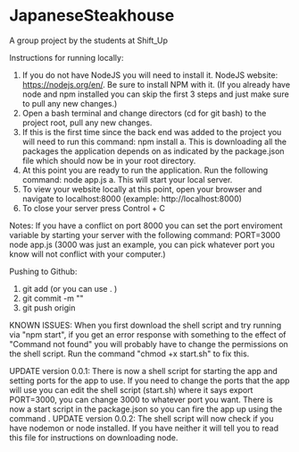 # JapaneseSteakhouse

A group project by the students at Shift_Up

Instructions for running locally:
  1. If you do not have NodeJS you will need to install it. NodeJS website: https://nodejs.org/en/. Be sure to install NPM with it. (If you already have node and npm installed you can skip the first 3 steps and just make sure to pull any new changes.)
  2. Open a bash terminal and change directors (cd for git bash) to the project root, pull any new changes.
  3. If this is the first time since the back end was added to the project you will need to run this command: npm install
    a. This is downloading all the packages the application depends on as indicated by the package.json file which should now be in your root directory.
  4. At this point you are ready to run the application. Run the following command: node app.js
    a. This will start your local server.
  5. To view your website locally at this point, open your browser and 
navigate to localhost:8000 (example: http://localhost:8000)
  6. To close your server press Control + C

Notes:
  If you have a conflict on port 8000 you can set the port enviroment variable by starting your server with the following command: PORT=3000 node app.js (3000 was just an example, you can pick whatever port you know will not conflict with your computer.)

Pushing to Github:
  1. git add <file path relative to root of project> (or you can use . )
  2. git commit -m "<commit message>"
  3. git push origin <branch>

KNOWN ISSUES:
  When you first download the shell script and try running via "npm start", if you get an error response with something to the effect of "Command not found" you will probably have to change the permissions on the shell script. Run the command "chmod +x start.sh" 
  to fix this.

UPDATE version 0.0.1:
  There is now a shell script for starting the app and setting ports for the app to use. If you need to change the ports that the app will use you can edit the shell script (start.sh) where it says export PORT=3000, you can change 3000 to whatever port you want. 
  There is now a start script in the package.json so you can fire the app up using the command <npm start>.
UPDATE version 0.0.2:
  The shell script will now check if you have nodemon or node installed. If you have neither it will tell you to read this file for instructions on downloading node.
